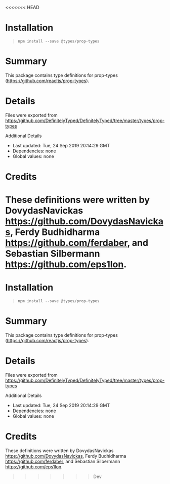 <<<<<<< HEAD
# Installation
> `npm install --save @types/prop-types`

# Summary
This package contains type definitions for prop-types (https://github.com/reactjs/prop-types).

# Details
Files were exported from https://github.com/DefinitelyTyped/DefinitelyTyped/tree/master/types/prop-types

Additional Details
 * Last updated: Tue, 24 Sep 2019 20:14:29 GMT
 * Dependencies: none
 * Global values: none

# Credits
These definitions were written by DovydasNavickas <https://github.com/DovydasNavickas>, Ferdy Budhidharma <https://github.com/ferdaber>, and Sebastian Silbermann <https://github.com/eps1lon>.
=======
# Installation
> `npm install --save @types/prop-types`

# Summary
This package contains type definitions for prop-types (https://github.com/reactjs/prop-types).

# Details
Files were exported from https://github.com/DefinitelyTyped/DefinitelyTyped/tree/master/types/prop-types

Additional Details
 * Last updated: Tue, 24 Sep 2019 20:14:29 GMT
 * Dependencies: none
 * Global values: none

# Credits
These definitions were written by DovydasNavickas <https://github.com/DovydasNavickas>, Ferdy Budhidharma <https://github.com/ferdaber>, and Sebastian Silbermann <https://github.com/eps1lon>.
>>>>>>> Dev
